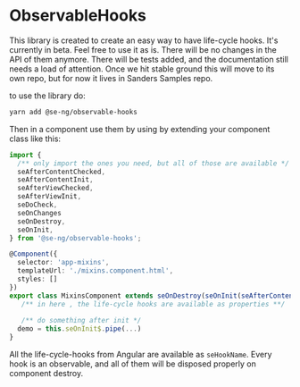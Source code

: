 # ObservableHooks

This library is created to create an easy way to have life-cycle hooks. It's currently in beta. Feel free to use it as is. There will be no changes in the API of them anymore. There will be tests added, and the documentation still needs a load of attention. 
Once we hit stable ground this will move to its own repo, but for now it lives in Sanders Samples repo.

to use the library do:
```bash
yarn add @se-ng/observable-hooks
```

Then in a component use them by using by extending your component class like this:

```ts
import {
  /** only import the ones you need, but all of those are available */
  seAfterContentChecked,
  seAfterContentInit,
  seAfterViewChecked,
  seAfterViewInit,
  seDoCheck,
  seOnChanges
  seOnDestroy,
  seOnInit,
} from '@se-ng/observable-hooks';

@Component({
  selector: 'app-mixins',
  templateUrl: './mixins.component.html',
  styles: []
})
export class MixinsComponent extends seOnDestroy(seOnInit(seAfterContentChecked(class {}))) {
   /** in here , the life-cycle hooks are available as properties **/
   
   /** do something after init */
  demo = this.seOnInit$.pipe(...)
}
```

All the life-cycle-hooks from Angular are available as `seHookName`. Every hook is an observable, and all of them will be disposed properly on component destroy.  
